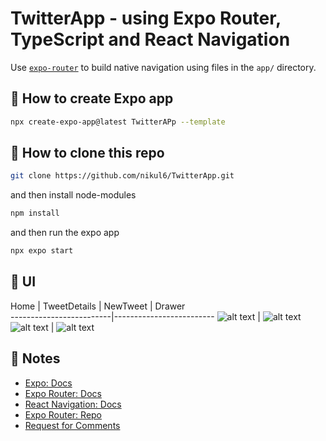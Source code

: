 # TwitterApp - using Expo Router, TypeScript and React Navigation

Use [`expo-router`](https://expo.github.io/router) to build native navigation using files in the `app/` directory.

## 🚀 How to create Expo app

```sh
npx create-expo-app@latest TwitterAPp --template
```

## 🚀 How to clone this repo

```sh
git clone https://github.com/nikul6/TwitterApp.git
```

and then install node-modules

```sh
npm install
```

and then run the expo app

```sh
npx expo start
```

## 🚀 UI
Home             |  TweetDetails     |  NewTweet             |  Drawer     
-------------------------|-------------------------
![alt text](https://github.com/nikul6/TwitterApp/blob/main/assets/AppImages/HomeUI.png)     |       ![alt text](https://github.com/nikul6/TwitterApp/blob/main/assets/AppImages/TweetDetails.png)      ![alt text](https://github.com/nikul6/TwitterApp/blob/main/assets/AppImages/NewTweet.png)     |       ![alt text](https://github.com/nikul6/TwitterApp/blob/main/assets/AppImages/Drawer.png)


## 📝 Notes

- [Expo: Docs](https://docs.expo.dev/)
- [Expo Router: Docs](https://expo.github.io/router)
- [React Navigation: Docs](https://reactnavigation.org/)
- [Expo Router: Repo](https://github.com/expo/router)
- [Request for Comments](https://github.com/expo/router/discussions/1)

